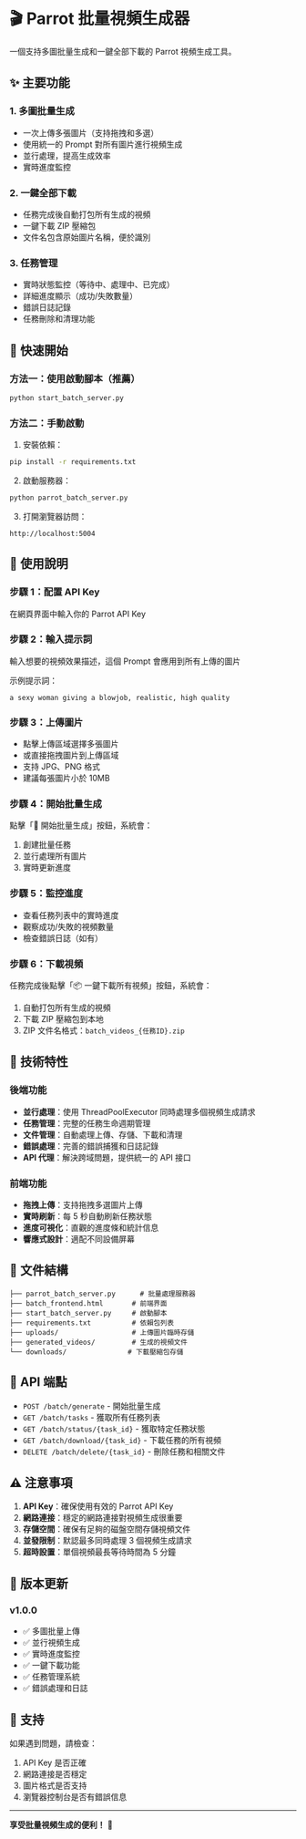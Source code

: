 # 🎬 Parrot 批量視頻生成器

一個支持多圖批量生成和一鍵全部下載的 Parrot 視頻生成工具。

## ✨ 主要功能

### 1. 多圖批量生成
- 一次上傳多張圖片（支持拖拽和多選）
- 使用統一的 Prompt 對所有圖片進行視頻生成
- 並行處理，提高生成效率
- 實時進度監控

### 2. 一鍵全部下載
- 任務完成後自動打包所有生成的視頻
- 一鍵下載 ZIP 壓縮包
- 文件名包含原始圖片名稱，便於識別

### 3. 任務管理
- 實時狀態監控（等待中、處理中、已完成）
- 詳細進度顯示（成功/失敗數量）
- 錯誤日誌記錄
- 任務刪除和清理功能

## 🚀 快速開始

### 方法一：使用啟動腳本（推薦）
```bash
python start_batch_server.py
```

### 方法二：手動啟動
1. 安裝依賴：
```bash
pip install -r requirements.txt
```

2. 啟動服務器：
```bash
python parrot_batch_server.py
```

3. 打開瀏覽器訪問：
```
http://localhost:5004
```

## 📖 使用說明

### 步驟 1：配置 API Key
在網頁界面中輸入你的 Parrot API Key

### 步驟 2：輸入提示詞
輸入想要的視頻效果描述，這個 Prompt 會應用到所有上傳的圖片

示例提示詞：
```
a sexy woman giving a blowjob, realistic, high quality
```

### 步驟 3：上傳圖片
- 點擊上傳區域選擇多張圖片
- 或直接拖拽圖片到上傳區域
- 支持 JPG、PNG 格式
- 建議每張圖片小於 10MB

### 步驟 4：開始批量生成
點擊「🚀 開始批量生成」按鈕，系統會：
1. 創建批量任務
2. 並行處理所有圖片
3. 實時更新進度

### 步驟 5：監控進度
- 查看任務列表中的實時進度
- 觀察成功/失敗的視頻數量
- 檢查錯誤日誌（如有）

### 步驟 6：下載視頻
任務完成後點擊「📦 一鍵下載所有視頻」按鈕，系統會：
1. 自動打包所有生成的視頻
2. 下載 ZIP 壓縮包到本地
3. ZIP 文件名格式：`batch_videos_{任務ID}.zip`

## 🔧 技術特性

### 後端功能
- **並行處理**：使用 ThreadPoolExecutor 同時處理多個視頻生成請求
- **任務管理**：完整的任務生命週期管理
- **文件管理**：自動處理上傳、存儲、下載和清理
- **錯誤處理**：完善的錯誤捕獲和日誌記錄
- **API 代理**：解決跨域問題，提供統一的 API 接口

### 前端功能
- **拖拽上傳**：支持拖拽多選圖片上傳
- **實時刷新**：每 5 秒自動刷新任務狀態
- **進度可視化**：直觀的進度條和統計信息
- **響應式設計**：適配不同設備屏幕

## 📁 文件結構

```
├── parrot_batch_server.py      # 批量處理服務器
├── batch_frontend.html       # 前端界面
├── start_batch_server.py     # 啟動腳本
├── requirements.txt          # 依賴包列表
├── uploads/                  # 上傳圖片臨時存儲
├── generated_videos/         # 生成的視頻文件
└── downloads/               # 下載壓縮包存儲
```

## 🎯 API 端點

- `POST /batch/generate` - 開始批量生成
- `GET /batch/tasks` - 獲取所有任務列表
- `GET /batch/status/{task_id}` - 獲取特定任務狀態
- `GET /batch/download/{task_id}` - 下載任務的所有視頻
- `DELETE /batch/delete/{task_id}` - 刪除任務和相關文件

## ⚠️ 注意事項

1. **API Key**：確保使用有效的 Parrot API Key
2. **網路連接**：穩定的網路連接對視頻生成很重要
3. **存儲空間**：確保有足夠的磁盤空間存儲視頻文件
4. **並發限制**：默認最多同時處理 3 個視頻生成請求
5. **超時設置**：單個視頻最長等待時間為 5 分鐘

## 🔄 版本更新

### v1.0.0
- ✅ 多圖批量上傳
- ✅ 並行視頻生成
- ✅ 實時進度監控
- ✅ 一鍵下載功能
- ✅ 任務管理系統
- ✅ 錯誤處理和日誌

## 🤝 支持

如果遇到問題，請檢查：
1. API Key 是否正確
2. 網路連接是否穩定
3. 圖片格式是否支持
4. 瀏覽器控制台是否有錯誤信息

---

**享受批量視頻生成的便利！** 🎉 